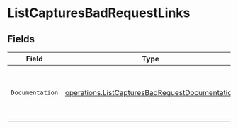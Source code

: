# ListCapturesBadRequestLinks


## Fields

| Field                                                                                                            | Type                                                                                                             | Required                                                                                                         | Description                                                                                                      |
| ---------------------------------------------------------------------------------------------------------------- | ---------------------------------------------------------------------------------------------------------------- | ---------------------------------------------------------------------------------------------------------------- | ---------------------------------------------------------------------------------------------------------------- |
| `Documentation`                                                                                                  | [operations.ListCapturesBadRequestDocumentation](../../models/operations/listcapturesbadrequestdocumentation.md) | :heavy_check_mark:                                                                                               | The URL to the generic Mollie API error handling guide.                                                          |